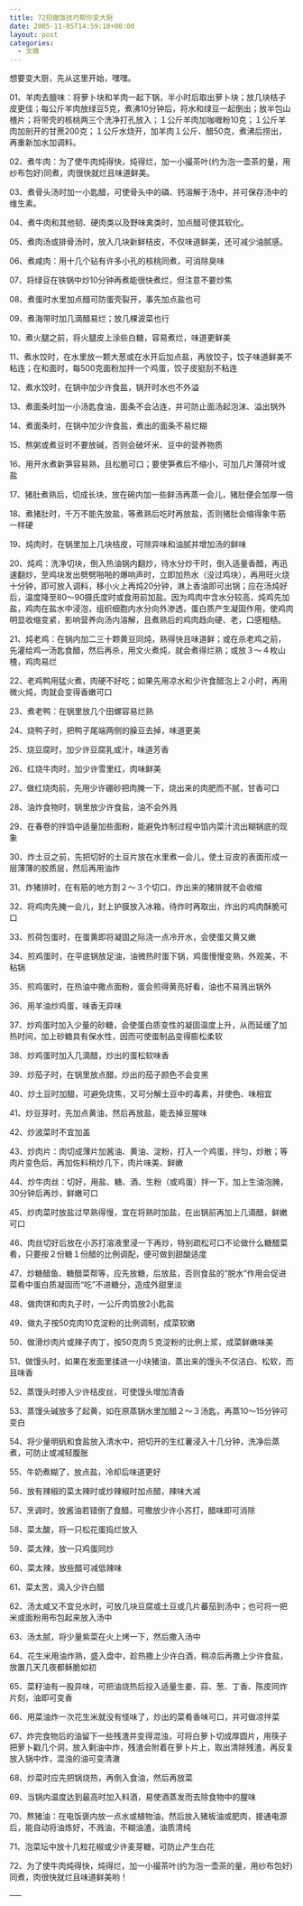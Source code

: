 ```yaml
---
title: 72招做饭技巧帮你变大厨
date: 2005-11-05T14:59:18+00:00
layout: post
categories:
  - 文摘
---
```


想要变大厨，先从这里开始，嘿嘿。

01、羊肉去膻味：将萝卜块和羊肉一起下锅，半小时后取出萝卜块；放几块桔子皮更佳；每公斤羊肉放绿豆5克，煮沸10分钟后，将水和绿豆一起倒出；放半包山楂片；将带壳的核桃两三个洗净打孔放入；１公斤羊肉加咖喱粉10克；１公斤羊肉加剖开的甘蔗200克；１公斤水烧开，加羊肉１公斤、醋50克，煮沸后捞出，再重新加水加调料。

02、煮牛肉：为了使牛肉炖得快，炖得烂，加一小撮茶叶(约为泡一壶茶的量，用纱布包好)同煮，肉很快就烂且味道鲜美。

03、煮骨头汤时加一小匙醋，可使骨头中的磷、钙溶解于汤中，并可保存汤中的维生素。

04、煮牛肉和其他韧、硬肉类以及野味禽类时，加点醋可使其软化。

05、煮肉汤或排骨汤时，放入几块新鲜桔皮，不仅味道鲜美，还可减少油腻感。

06、煮咸肉：用十几个钻有许多小孔的核桃同煮，可消除臭味

07、将绿豆在铁锅中炒10分钟再煮能很快煮烂，但注意不要炒焦

08、煮蛋时水里加点醋可防蛋壳裂开，事先加点盐也可

09、煮海带时加几滴醋易烂；放几棵波菜也行

10、煮火腿之前，将火腿皮上涂些白糖，容易煮烂，味道更鲜美

11、煮水饺时，在水里放一颗大葱或在水开后加点盐，再放饺子，饺子味道鲜美不粘连；在和面时，每500克面粉加拌一个鸡蛋，饺子皮挺刮不粘连

12、煮水饺时，在锅中加少许食盐，锅开时水也不外溢

13、煮面条时加一小汤匙食油，面条不会沾连，并可防止面汤起泡沫、溢出锅外

14、煮面条时，在锅中加少许食盐，煮出的面条不易烂糊

15、熬粥或煮豆时不要放碱，否则会破坏米、豆中的营养物质

16、用开水煮新笋容易熟，且松脆可口；要使笋煮后不缩小，可加几片薄荷叶或盐

17、猪肚煮熟后，切成长块，放在碗内加一些鲜汤再蒸一会儿，猪肚便会加厚一倍

18、煮猪肚时，千万不能先放盐，等煮熟后吃时再放盐，否则猪肚会缩得象牛筋一样硬

19、炖肉时，在锅里加上几块桔皮，可除异味和油腻并增加汤的鲜味

20、炖鸡：洗净切块，倒入热油锅内翻炒，待水分炒干时，倒入适量香醋，再迅速翻炒，至鸡块发出劈劈啪啪的爆响声时，立即加热水（没过鸡块），再用旺火烧十分钟，即可放入调料，移小火上再炖20分钟，淋上香油即可出锅；应在汤炖好后，温度降至80～90摄氏度时或食用前加盐。因为鸡肉中含水分较高，炖鸡先加盐，鸡肉在盐水中浸泡，组织细胞内水分向外渗透，蛋白质产生凝固作用，使鸡肉明显收缩变紧，影响营养向汤内溶解，且煮熟后的鸡肉趋向硬、老，口感粗糙。

21、炖老鸡：在锅内加二三十颗黄豆同炖，熟得快且味道鲜；或在杀老鸡之前，先灌给鸡一汤匙食醋，然后再杀，用文火煮炖，就会煮得烂熟；或放３～４枚山楂，鸡肉易烂

22、老鸡鸭用猛火煮，肉硬不好吃；如果先用凉水和少许食醋泡上２小时，再用微火炖，肉就会变得香嫩可口

23、煮老鸭：在锅里放几个田螺容易烂熟

24、烧鸭子时，把鸭子尾端两侧的臊豆去掉，味道更美

25、烧豆腐时，加少许豆腐乳或汁，味道芳香

26、红烧牛肉时，加少许雪里红，肉味鲜美

27、做红烧肉前，先用少许硼砂把肉腌一下，烧出来的肉肥而不腻，甘香可口

28、油炸食物时，锅里放少许食盐，油不会外溅

29、在春卷的拌馅中适量加些面粉，能避免炸制过程中馅内菜汁流出糊锅底的现象

30、炸土豆之前，先把切好的土豆片放在水里煮一会儿，使土豆皮的表面形成一层薄薄的胶质层，然后再用油炸

31、炸猪排时，在有筋的地方割２～３个切口，炸出来的猪排就不会收缩

32、将鸡肉先腌一会儿，封上护膜放入冰箱，待炸时再取出，炸出的鸡肉酥脆可口

33、煎荷包蛋时，在蛋黄即将凝固之际浇一点冷开水，会使蛋又黄又嫩

34、煎鸡蛋时，在平底锅放足油，油微热时蛋下锅，鸡蛋慢慢变熟，外观美，不粘锅

35、煎鸡蛋时，在热油中撒点面粉，蛋会煎得黄亮好看，油也不易溅出锅外

36、用羊油炒鸡蛋，味香无异味

37、炒鸡蛋时加入少量的砂糖，会使蛋白质变性的凝固温度上升，从而延缓了加热时间，加上砂糖具有保水性，因而可使蛋制品变得膨松柔软

38、炒鸡蛋时加入几滴醋，炒出的蛋松软味香

39、炒茄子时，在锅里放点醋，炒出的茄子颜色不会变黑

40、炒土豆时加醋，可避免烧焦，又可分解土豆中的毒素，并使色、味相宜

41、炒豆芽时，先加点黄油，然后再放盐，能去掉豆腥味

42、炒波菜时不宜加盖

43、炒肉片：肉切成薄片加酱油、黄油、淀粉，打入一个鸡蛋，拌匀，炒散；等肉片变色后，再加佐料稍炒几下，肉片味美、鲜嫩

44、炒牛肉丝：切好，用盐、糖、酒、生粉（或鸡蛋）拌一下，加上生油泡腌，30分钟后再炒，鲜嫩可口

45、炒肉菜时放盐过早熟得慢，宜在将熟时加盐，在出锅前再加上几滴醋，鲜嫩可口

46、肉丝切好后放在小苏打溶液里浸一下再炒，特别疏松可口不论做什么糖醋菜肴，只要按２份糖１份醋的比例调配，便可做到甜酸适度

47、炒糖醋鱼、糖醋菜帮等，应先放糖，后放盐，否则食盐的“脱水”作用会促进菜肴中蛋白质凝固而“吃”不进糖分，造成外甜里淡

48、做肉饼和肉丸子时，一公斤肉馅放2小匙盐

49、做丸子按50克肉10克淀粉的比例调制，成菜软嫩

50、做滑炒肉片或辣子肉丁，按50克肉５克淀粉的比例上浆，成菜鲜嫩味美

51、做馒头时，如果在发面里揉进一小块猪油，蒸出来的馒头不仅洁白、松软，而且味香

52、蒸馒头时掺入少许桔皮丝，可使馒头增加清香

53、蒸馒头碱放多了起黄，如在原蒸锅水里加醋２～３汤匙，再蒸10～15分钟可变白

54、将少量明矾和食盐放入清水中，把切开的生红薯浸入十几分钟，洗净后蒸煮，可防止或减轻腹胀

55、牛奶煮糊了，放点盐，冷却后味道更好

56、放有辣椒的菜太辣时或炒辣椒时加点醋，辣味大减

57、烹调时，放酱油若错倒了食醋，可撒放少许小苏打，醋味即可消除

58、菜太酸，将一只松花蛋捣烂放入

59、菜太辣，放一只鸡蛋同炒

60、菜太辣，放些醋可减低辣味

61、菜太苦，滴入少许白醋

62、汤太咸又不宜兑水时，可放几块豆腐或土豆或几片蕃茄到汤中；也可将一把米或面粉用布包起来放入汤中

63、汤太腻，将少量紫菜在火上烤一下，然后撒入汤中

64、花生米用油炸熟，盛入盘中，趁热撒上少许白酒，稍凉后再撒上少许食盐，放置几天几夜都稣脆如初

65、菜籽油有一股异味，可把油烧热后投入适量生姜、蒜、葱、丁香、陈皮同炸片刻，油即可变香

66、用菜油炸一次花生米就没有怪味了，炒出的菜肴香味可口，并可做凉拌菜

67、炸完食物后的油留下一些残渣并变得混浊，可将白萝卜切成厚圆片，用筷子把萝卜戳几个洞，放入剩油中炸，残渣会附着在萝卜片上，取出清除残渣，再反复放入锅中炸，混浊的油可变清澈

68、炒菜时应先把锅烧热，再倒入食油，然后再放菜

69、当锅内温度达到最高时加入料酒，易使酒蒸发而去除食物中的腥味

70、熬猪油：在电饭褒内放一点水或植物油，然后放入猪板油或肥肉，接通电源后，能自动将油炼好，不溅油，不糊油渣，油质清纯

71、泡菜坛中放十几粒花椒或少许麦芽糖，可防止产生白花

72、为了使牛肉炖得快，炖得烂，加一小撮茶叶(约为泡一壶茶的量，用纱布包好)同煮，肉很快就烂且味道鲜美哟！

—–